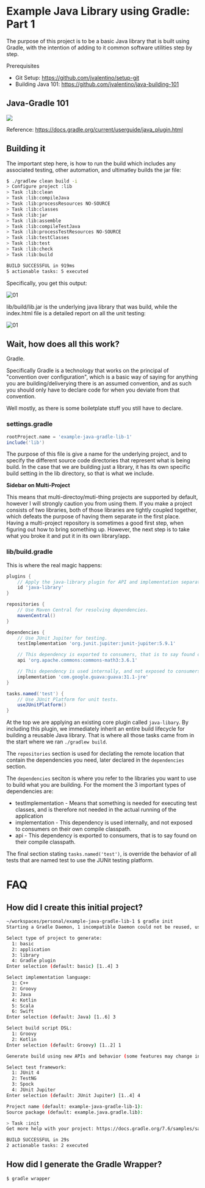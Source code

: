 

# Example Java Library using Gradle: Part 1

The purpose of this project is to be a basic Java library that is built using Gradle, with the intention of adding to it common software utilities step by step.

Prerequisites

- Git Setup: https://github.com/jvalentino/setup-git
- Building Java 101: https://github.com/jvalentino/java-building-101

## Java-Gradle 101

![](https://docs.gradle.org/current/userguide/img/javaPluginTasks.png)

Reference: https://docs.gradle.org/current/userguide/java_plugin.html

## Building it

The important step here, is how to run the build which includes any associated testing, other automation, and ultimatley builds the jar file:

```bash
$ ./gradlew clean build -i
> Configure project :lib
> Task :lib:clean
> Task :lib:compileJava
> Task :lib:processResources NO-SOURCE
> Task :lib:classes
> Task :lib:jar
> Task :lib:assemble
> Task :lib:compileTestJava
> Task :lib:processTestResources NO-SOURCE
> Task :lib:testClasses
> Task :lib:test
> Task :lib:check
> Task :lib:build

BUILD SUCCESSFUL in 919ms
5 actionable tasks: 5 executed
```

Specifically, you get this output:

![01](./wiki/01.png)

lib/build/lib.jar is the underlying java library that was build, while the index.html file is a detailed report on all the unit testing:

![01](./wiki/02.png)

## Wait, how does all this work?

Gradle.

Specifically Gradle is a technology that works on the principal of "convention over configuration", which is a basic way of saying for anything you are building/deliverying there is an assumed convention, and as such you should only have to declare code for when you deviate from that convention.

Well mostly, as there is some boiletplate stuff you still have to declare.

### settings.gradle

```groovy
rootProject.name = 'example-java-gradle-lib-1'
include('lib')
```

The purpose of this file is give a name for the underlying project, and to specify the different source code directories that represent what is being build. In the case that we are building just a library, it has its own specific build setting in the lib directory, so that is what we include.

**Sidebar on Multi-Project**

This means that multi-directoy/muti-thing projects are supported by default, however I will strongly caution you from using them. If you make a project consists of two libraries, both of those libraries are tightly coupled together, which defeats the purpose of having them separate in the first place. Having a multi-project repository is sometimes a good first step, when figuring out how to bring something up. However, the next step is to take what you broke it and put it in its own library/app.

### lib/build.gradle

This is where the real magic happens:

```groovy
plugins {
    // Apply the java-library plugin for API and implementation separation.
    id 'java-library'
}

repositories {
    // Use Maven Central for resolving dependencies.
    mavenCentral()
}

dependencies {
    // Use JUnit Jupiter for testing.
    testImplementation 'org.junit.jupiter:junit-jupiter:5.9.1'

    // This dependency is exported to consumers, that is to say found on their compile classpath.
    api 'org.apache.commons:commons-math3:3.6.1'

    // This dependency is used internally, and not exposed to consumers on their own compile classpath.
    implementation 'com.google.guava:guava:31.1-jre'
}

tasks.named('test') {
    // Use JUnit Platform for unit tests.
    useJUnitPlatform()
}
```

At the top we are applying an existing core plugin called `java-libary`. By including this plugin, we immediately inherit an entire build lifecycle for building a reusable Java library. That is where all those tasks came from in the start where we ran `./gradlew build`.

The `repositories` section is used for declating the remote location that contain the dependencies you need, later declared in the `dependencies` section.

The `dependencies` seciton is where you refer to the libraries you want to use to build what you are building. For the moment the 3 important types of dependencies are:

- testImplementation - Means that something is needed for executing test classes, and is therefore not needed in the actual running of the application
- implementation - This dependency is used internally, and not exposed to consumers on their own compile classpath.
- api - This dependency is exported to consumers, that is to say found on their compile classpath.

The final section stating `tasks.named('test')`, is override the behavior of all tests that are named test to use the JUNit testing platform.

# FAQ

## How did I create this initial project?

```bash
~/workspaces/personal/example-java-gradle-lib-1 $ gradle init
Starting a Gradle Daemon, 1 incompatible Daemon could not be reused, use --status for details

Select type of project to generate:
  1: basic
  2: application
  3: library
  4: Gradle plugin
Enter selection (default: basic) [1..4] 3

Select implementation language:
  1: C++
  2: Groovy
  3: Java
  4: Kotlin
  5: Scala
  6: Swift
Enter selection (default: Java) [1..6] 3

Select build script DSL:
  1: Groovy
  2: Kotlin
Enter selection (default: Groovy) [1..2] 1

Generate build using new APIs and behavior (some features may change in the next minor release)? (default: no) [yes, no] 

Select test framework:
  1: JUnit 4
  2: TestNG
  3: Spock
  4: JUnit Jupiter
Enter selection (default: JUnit Jupiter) [1..4] 4

Project name (default: example-java-gradle-lib-1): 
Source package (default: example.java.gradle.lib): 

> Task :init
Get more help with your project: https://docs.gradle.org/7.6/samples/sample_building_java_libraries.html

BUILD SUCCESSFUL in 29s
2 actionable tasks: 2 executed
```

## How did I generate the Gradle Wrapper?

```bash
$ gradle wrapper
```

